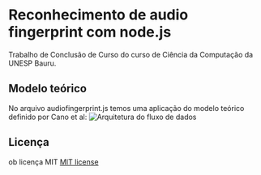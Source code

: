 # Reconhecimento de audio fingerprint com node.js
Trabalho de Conclusão de Curso do curso de Ciência da Computação da UNESP Bauru.

## Modelo teórico

No arquivo audiofingerprint.js temos uma aplicação do modelo teórico definido por Cano et al:
![Arquitetura do fluxo de dados](/monografia/figs/arquitetura.jpg "Arquitetura do fluxo de dados")

## Licença
ob licença MIT [MIT license](http://opensource.org/licenses/MIT)

